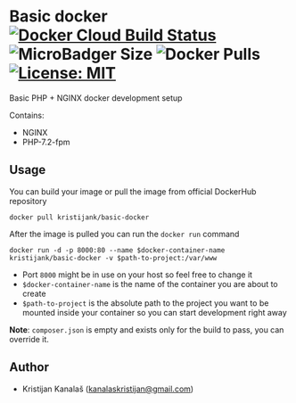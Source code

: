 # Basic docker [![Docker Cloud Build Status](https://img.shields.io/docker/cloud/build/kristijank/basic-docker.svg)](https://hub.docker.com/r/kristijank/basic-docker/builds) ![MicroBadger Size](https://img.shields.io/microbadger/image-size/kristijank/basic-docker.svg) ![Docker Pulls](https://img.shields.io/docker/pulls/kristijank/basic-docker.svg) [![License: MIT](https://img.shields.io/badge/License-MIT-yellow.svg)](https://opensource.org/licenses/MIT)
Basic PHP + NGINX docker development setup

Contains:
- NGINX
- PHP-7.2-fpm

## Usage

You can build your image or pull the image from official DockerHub repository

```
docker pull kristijank/basic-docker
```

After the image is pulled you can run the `docker run` command
```
docker run -d -p 8000:80 --name $docker-container-name kristijank/basic-docker -v $path-to-project:/var/www
```

- Port `8000` might be in use on your host so feel free to change it
- `$docker-container-name` is the name of the container you are about to create
- `$path-to-project` is the absolute path to the project you want to be mounted inside your container so you can start development right away

**Note**: `composer.json` is empty and exists only for the build to pass, you can override it. 
## Author
- Kristijan Kanalaš (kanalaskristijan@gmail.com)
